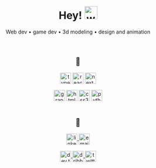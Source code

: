 <div align="center">
  <h1 align="center">
    Hey!
    <img
      alt="waving hand"
      width="35"
      src="https://user-images.githubusercontent.com/31671898/218993520-f832e827-77cb-4a5f-97dc-3613192aa324.gif"
    />
  </h1>
  <p>
    Web dev • game dev • 3d modeling • design and animation
  </p>
</div>

<br />

<div>
  <h2 align="center">🚀</h2>
  <div align="center">
    <img
      align="center"
      src="https://img.shields.io/badge/Typescript-3178c6?style=for-the-badge&logo=typescript&logoColor=white"
      alt="typescript skill"
      height="30"
    />
    <img
      align="center"
      src="https://img.shields.io/badge/React-61dafb?style=for-the-badge&logo=react&logoColor=black"
      alt="react skill"
      height="30"
    />
    <img
      align="center"
      src="https://img.shields.io/badge/Next.js-FFFFFF?style=for-the-badge&logo=next.js&logoColor=black"
      alt="next.js skill"
      height="30"
    />
  </div>

  <br />

  <div align="center">
    <img
      align="center"
      src="https://img.shields.io/badge/GraphQL-e10098?style=for-the-badge&logo=graphql&logoColor=white"
      alt="graphql skill"
      height="30"
    />
    <img
      align="center"
      src="https://img.shields.io/badge/HTML5-E34F26?style=for-the-badge&logo=html5&logoColor=white"
      alt="html skill"
      height="30"
    />
    <img
      align="center"
      src="https://img.shields.io/badge/CSS3-04AA6D?style=for-the-badge&logo=css3&logoColor=white"
      alt="css3 skill"
      height="30"
    />
    <img
      align="center"
      src="https://img.shields.io/badge/Python-3776AB?style=for-the-badge&logo=python&logoColor=white"
      alt="python skill"
      height="30"
    />
  </div>
</div>

<br />

<div>
  <h2 align="center">🤙</h2>
  <div align="center">
    <a href="https://www.linkedin.com/in/brunhilde-vink/" target="blank">
      <img
        align="center"
        src="https://img.shields.io/badge/linkedin-%231DA1F2.svg?style=for-the-badge&logo=linkedin&logoColor=white"
        alt="linkedin profile brunhilde"
        height="30"
      />
    </a>
    <a href="mailto:brunhildevink1995@gmail.com" target="blank">
      <img
        align="center"
        src="https://img.shields.io/badge/gmail-EA4335.svg?style=for-the-badge&logo=gmail&logoColor=white"
        alt="email brunhilde"
        height="30"
      />
    </a>
  </div>
  <br />
  <div align="center">
    <a href="https://dev.to/brunhildevink" target="blank">
      <img
        align="center"
        src="https://img.shields.io/badge/dev.to-0A0A0A?style=for-the-badge&logo=dev.to&logoColor=white"
        alt="dev.to brunhilde"
        height="30"
      />
    </a>
    <a href="https://dribbble.com/Bruunke" target="blank">
      <img
        align="center"
        src="https://img.shields.io/badge/Dribbble-EA4C89?style=for-the-badge&logo=dribbble&logoColor=white"
        alt="dribbble brunhilde"
        height="30"
      />
    </a>
    <a href="https://twitter.com/bruunke" target="blank">
      <img
        align="center"
        src="https://img.shields.io/badge/twitter-1DA1F2.svg?style=for-the-badge&logo=twitter&logoColor=white"
        alt="twitter brunhilde"
        height="30"
      />
    </a>
  </div>
</div>

<br />
